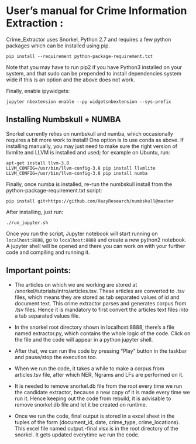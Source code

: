 # User’s manual for Crime Information Extraction :


Crime_Extractor uses Snorkel, Python 2.7 and requires a few python packages which can be installed using pip.

```
pip install --requirement python-package-requirement.txt
```

Note that you may have to run pip2 if you have Python3 installed on your system, and that sudo can be prepended to install dependencies system wide if this is an option and the above does not work.

Finally, enable ipywidgets:

```
jupyter nbextension enable --py widgetsnbextension --sys-prefix
```


## Installing Numbskull + NUMBA

Snorkel currently relies on numbskull and numba, which occasionally requires a bit more work to install! One option is to use conda as above. If installing manually, you may just need to make sure the right version of llvmlite and LLVM is installed and used; for example on Ubuntu, run:

```
apt-get install llvm-3.8
LLVM_CONFIG=/usr/bin/llvm-config-3.8 pip install llvmlite
LLVM_CONFIG=/usr/bin/llvm-config-3.8 pip install numba
```
Finally, once numba is installed, re-run the numbskull install from the python-package-requirement.txt script:
```
pip install git+https://github.com/HazyResearch/numbskull@master
```

After installing, just run:
```
./run_jupyter.sh
```

Once you run the script, Jupyter notebook will start running on `localhost:8888`, go to `localhost:8888` and create a new python2 notebook. A jupyter shell will be opened and there you can work on with your further code and compiling and running it.


## Important points:
 
* The articles on which we are working are stored at /snorkel/tutorials/intro/articles.tsv. These articles are converted to .tsv files, which means they are stored as tab separated  values of id and document text. This crime extractor parses and generates corpus from .tsv files. Hence it is mandatory to first convert the articles text files into a tab separated values file.

* In the snorkel root directory shown in localhost:8888, there’s a file named extractor.py, which contains the whole logic of the code. Click on the file and the code will appear in a python jupyter shell.

* After that, we can run the code by pressing “Play” button in the taskbar and pause/stop the execution too.

* When we run the code, it takes a while to make a corpus from articles.tsv file, after which NER, Ngrams and LFs are performed on it. 
* It is needed to remove snorkel.db file from the root every time we run the candidate extractor, because a new copy of it is made every time we run it. Hence keeping out the code from rebuild, it is advisable to remove snorkel.db file and let it be created on runtime.
* Once we run the code, final output is stored in a excel sheet in the tuples of the form (document_id, date, crime_type, crime_locations). This excel file named output.-final xlsx is in the root directory of the snorkel. It gets updated everytime we run the code.
















